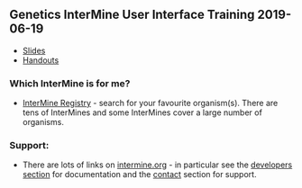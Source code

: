 ## Genetics InterMine User Interface Training 2019-06-19
- [Slides](https://github.com/intermine/training-workshops/raw/master/2019/Workshop_GENETICS_June2019.pdf)
- [Handouts](https://github.com/intermine/training-workshops/raw/master/2019/workshop_exercises_withAnswers_June2019.pdf)

### Which InterMine is for me?
- [InterMine Registry](http://registry.intermine.org/) - search for your favourite organism(s). There are tens of InterMines and some InterMines cover a large number of organisms. 

### Support:
- There are lots of links on [intermine.org](http://intermine.org) - in particular see the [developers section](http://intermine.org/developers/) for documentation and the [contact](http://intermine.org/contact/) section for support.
